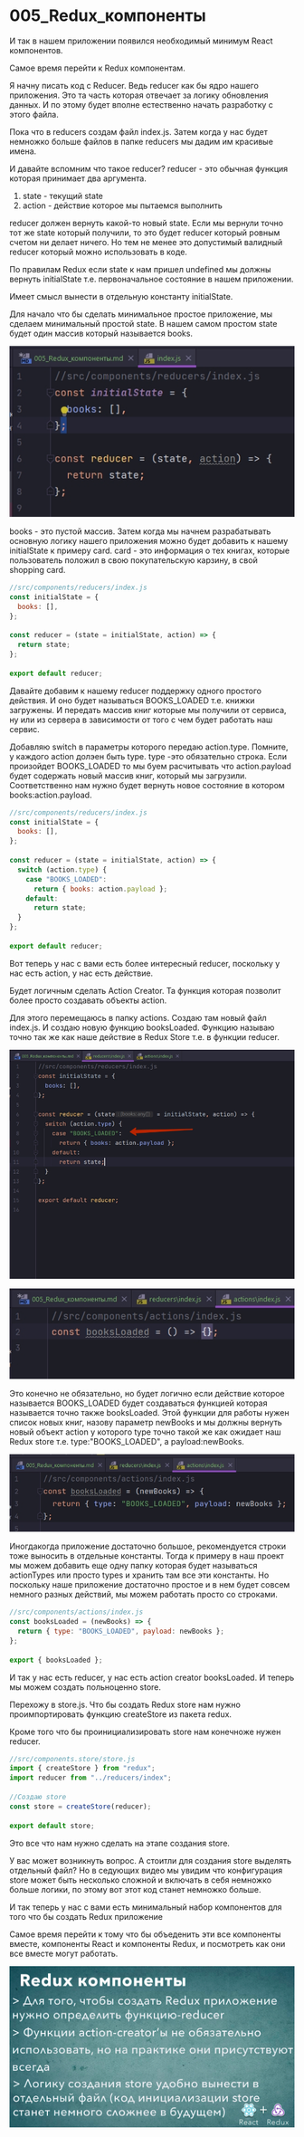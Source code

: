 # 005_Redux_компоненты

И так в нашем приложении появился необходимый минимум React компонентов.

Самое время перейти к Redux компонентам.

Я начну писать код с Reducer. Ведь reducer как бы ядро нашего приложения. Это та часть которая отвечает за логику обновления данных. И по этому будет вполне естественно начать разработку с этого файла.

Пока что в reducers создам файл index.js. Затем когда у нас будет немножко больше файлов  в папке reducers мы дадим им красивые имена.

И давайте вспомним что такое reducer? reducer - это обычная функция которая принимает два аргумента.

1. state - текущий state
2. action - действие которое мы пытаемся выполнить

reducer должен вернуть какой-то новый state. Если мы вернули точно тот же state который получили, то это будет reducer который ровным счетом ни делает ничего. Но тем не менее это допустимый валидный reducer который можно использовать в коде.

По правилам Redux если state к нам пришел undefined мы должны вернуть initialState т.е. первоначальное состояние в нашем приложении.

Имеет смысл вынести в отдельную константу initialState.

Для начало что бы сделать минимальное простое приложение, мы сделаем минимальный простой state. В нашем самом простом state будет один массив который называется books.

![](img/001.jpg)

books - это пустой массив. Затем когда мы начнем разрабатывать основную логику нашего приложения можно будет добавить к нашему initialState к примеру card. card - это информация о тех книгах, которые пользователь положил в свою покупательскую карзину, в свой shopping card.

```js
//src/components/reducers/index.js
const initialState = {
  books: [],
};

const reducer = (state = initialState, action) => {
  return state;
};

export default reducer;

```

Давайте добавим к нашему reducer поддержку одного простого действия. И оно будет называться BOOKS_LOADED т.е. книжки загружены. И передать массив книг которые мы получили от сервиса, ну или из сервера в зависимости от того с чем будет работать наш сервис.

Добавляю switch в параметры которого передаю action.type. Помните, у каждого action долэен быть type. type -это обязательно строка. Если произойдет BOOKS_LOADED то мы буем расчитывать что action.payload будет содержать новый  массив книг, который мы загрузили. Соответственно нам нужно будет вернуть новое состояние в котором books:action.payload.

```js
//src/components/reducers/index.js
const initialState = {
  books: [],
};

const reducer = (state = initialState, action) => {
  switch (action.type) {
    case "BOOKS_LOADED":
      return { books: action.payload };
    default:
      return state;
  }
};

export default reducer;

```

Вот теперь у нас с вами есть более интересный reducer, поскольку у нас есть action, у нас есть действие.

Будет логичным сделать Action Creator. Та функция которая позволит более просто создавать объекты action. 

Для этого перемещаюсь в папку actions. Создаю там новый файл index.js. И создаю новую функцию booksLoaded. Функцию называю точно так же как наше действие в Redux Store т.е. в функции reducer.

![](img/002.jpg)

![](img/003.jpg)

Это конечно не обязательно, но будет логично если действие которое называется BOOKS_LOADED будет создаваться функцией которая называется точно также booksLoaded. Этой функции для работы нужен список новых книг, назову параметр newBooks и мы должны вернуть новый объект action у которого type точно такой же как ожидает наш Redux store т.е. type:"BOOKS_LOADED", а payload:newBooks.

![](img/004.jpg)

Иногдакогда приложение достаточно большое, рекомендуется строки тоже выносить в отдельные константы. Тогда к примеру в наш проект мы можем добавить еще одну папку которая будет называться actionTypes или просто types и хранить там все эти константы. Но поскольку наше приложение достаточно простое и в нем будет совсем немного разных действий, мы можем работать просто со строками.

```js
//src/components/actions/index.js
const booksLoaded = (newBooks) => {
  return { type: "BOOKS_LOADED", payload: newBooks };
};

export { booksLoaded };

```

И так у нас есть reducer, у нас есть action creator booksLoaded. И теперь мы можем создать польноценно store.

Перехожу в store.js. Что бы создать Redux store нам нужно проимпортировать функцию createStore из пакета redux.

Кроме того что бы проинициализировать store нам конечноже нужен reducer.

```js
//src/components.store/store.js
import { createStore } from "redux";
import reducer from "../reducers/index";

//Создаю store
const store = createStore(reducer);

export default store;

```

Это все что нам нужно сделать на этапе создания store.

У вас может возникнуть вопрос. А стоитли для создания store выделять отдельный файл? Но в седующих видео мы увидим что конфигурация store может быть несколько сложной и включать в себя немножко больше логики, по этому вот этот код станет немножко больше.

И так теперь у нас с вами есть минимальный набор компонентов для того что бы создать Redux приложение

Самое время перейти к тому что бы объеденить эти все компоненты вместе, компоненты React и компоненты Redux, и посмотреть как они все вместе могут работать.

![](img/005.jpg)



